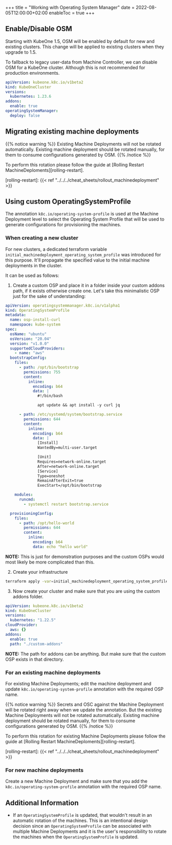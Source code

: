 +++
title = "Working with Operating System Manager"
date = 2022-08-05T12:00:00+02:00
enableToc = true
+++

## Enable/Disable OSM

Starting with KubeOne 1.5, OSM will be enabled by default for new and existing clusters. This change will be applied to existing clusters when they upgrade to 1.5.

To fallback to legacy user-data from Machine Controller, we can disable OSM for a KubeOne cluster. Although this is not recommended for production environments.

```yaml
apiVersion: kubeone.k8c.io/v1beta2
kind: KubeOneCluster
versions:
  kubernetes: 1.23.6
addons:
  enable: true
operatingSystemManager:
  deploy: false
```

## Migrating existing machine deployments

{{% notice warning %}}
Existing Machine Deployments will not be rotated automatically. Existing machine deployment
should be rotated manually, for them to consume configurations generated by OSM.
{{% /notice %}}

To perform this rotation please follow the guide at [Rolling Restart MachineDeploments][rolling-restart].

[rolling-restart]: {{< ref "../../../cheat_sheets/rollout_machinedeployment" >}}

## Using custom OperatingSystemProfile

The annotation `k8c.io/operating-system-profile` is used at the Machine Deployment level to select the Operating System Profile that will be used to generate configurations for provisioning the machines.

### When creating a new cluster

For new clusters, a dedicated terraform variable `initial_machinedeployment_operating_system_profile` was introduced for this purpose. It'll propagate the specified value to the initial machine deployments in the cluster.

It can be used as follows:

1. Create a custom OSP and place it in a folder inside your custom addons path, if it exists otherwise create one. Let's take this minimalistic OSP just for the sake of understanding:

```yaml
apiVersion: operatingsystemmanager.k8c.io/v1alpha1
kind: OperatingSystemProfile
metadata:
  name: osp-install-curl
  namespace: kube-system
spec:
  osName: "ubuntu"
  osVersion: "20.04"
  version: "v1.0.0"
  supportedCloudProviders:
    - name: "aws"
  bootstrapConfig:
    files:
      - path: /opt/bin/bootstrap
        permissions: 755
        content:
          inline:
            encoding: b64
            data: |
              #!/bin/bash

              apt update && apt install -y curl jq

      - path: /etc/systemd/system/bootstrap.service
        permissions: 644
        content:
          inline:
            encoding: b64
            data: |
              [Install]
              WantedBy=multi-user.target

              [Unit]
              Requires=network-online.target
              After=network-online.target
              [Service]
              Type=oneshot
              RemainAfterExit=true
              ExecStart=/opt/bin/bootstrap

    modules:
      runcmd:
        - systemctl restart bootstrap.service

  provisioningConfig:
    files:
      - path: /opt/hello-world
        permissions: 644
        content:
          inline:
            encoding: b64
            data: echo "hello world"
```

**NOTE:** This is just for demonstration purposes and the custom OSPs would most likely be more complicated than this.

2. Create your infrastructure

```bash
terraform apply -var=initial_machinedeployment_operating_system_profile=osp-install-curl
```

3. Now create your cluster and make sure that you are using the custom addons folder.

```yaml
apiVersion: kubeone.k8c.io/v1beta2
kind: KubeOneCluster
versions:
  kubernetes: "1.22.5"
cloudProvider:
  aws: {}
addons:
  enable: true
  path: "./custom-addons"
```

**NOTE:** The path for addons can be anything. But make sure that the custom OSP exists in that directory.

### For an existing machine deployments

For existing Machine Deployments; edit the machine deployment and update `k8c.io/operating-system-profile` annotation with the required OSP name.

{{% notice warning %}}
Secrets and OSC against the Machine Deployment will be rotated right away when we update the annotation. But the existing Machine Deployments will not be rotated automatically.
Existing machine deployment should be rotated manually, for them to consume configurations generated by OSM.
{{% /notice %}}

To perform this rotation for existing Machine Deployments please follow the guide at [Rolling Restart MachineDeploments][rolling-restart].

[rolling-restart]: {{< ref "../../../cheat_sheets/rollout_machinedeployment" >}}

### For new machine deployments

Create a new Machine Deployment and make sure that you add the `k8c.io/operating-system-profile` annotation with the required OSP name.

## Additional Information

- If an `OperatingSystemProfile` is updated, that wouldn't result in an automatic rotation of the machines. This is an intentional design decision since an `OperatingSystemProfile` can be associated with multiple Machine Deployments and it is the user's responsibility to rotate the machines when the `OperatingSystemProfile` is updated.
